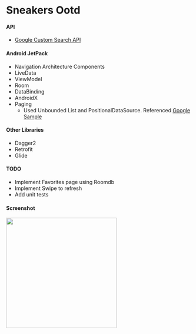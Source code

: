 # Sneakers Ootd
#### API
  * [Google Custom Search API](https://developers.google.com/custom-search/v1/overview)
#### Android JetPack
  * Navigation Architecture Components
  * LiveData
  * ViewModel
  * Room
  * DataBinding
  * AndroidX
  * Paging 
    - Used Unbounded List and PositionalDataSource. Referenced [Google Sample](https://github.com/googlesamples/android-architecture-components/tree/master/PagingWithNetworkSample)
#### Other Libraries
  * Dagger2
  * Retrofit
  * Glide
#### TODO
  * Implement Favorites page using Roomdb
  * Implement Swipe to refresh 
  * Add unit tests
#### Screenshot
<img src="https://github.com/TktkOkym/sneakers_ootd_google_custom_search_api/blob/master/Screenshot/paging.gif" width="300" />

